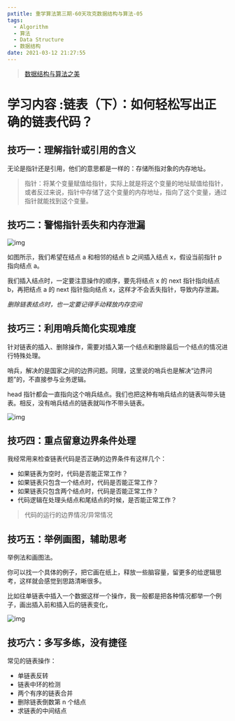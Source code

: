 ```yaml
---
pxtitle: 重学算法第三期-60天攻克数据结构与算法-05
tags:
  - Algorithm
  - 算法
  - Data Structure
  - 数据结构
date: 2021-03-12 21:27:55
---
```


> [数据结构与算法之美](https://time.geekbang.org/column/intro/126)

# 学习内容 :链表（下）：如何轻松写出正确的链表代码？

## 技巧一：理解指针或引用的含义

无论是指针还是引用，他们的意思都是一样的：存储所指对象的内存地址。

> 指针：将某个变量赋值给指针，实际上就是将这个变量的地址赋值给指针，或者反过来说，指针中存储了这个变量的内存地址，指向了这个变量，通过指针就能找到这个变量。

## 技巧二：警惕指针丢失和内存泄漏

![img](https://static001.geekbang.org/resource/image/05/6e/05a4a3b57502968930d517c934347c6e.jpg)

如图所示，我们希望在结点 a 和相邻的结点 b 之间插入结点 x，假设当前指针 p 指向结点 a。

我们插入结点时，一定要注意操作的顺序，要先将结点 x 的 next 指针指向结点 b，再把结点 a 的 next 指针指向结点 x，这样才不会丢失指针，导致内存泄漏。

*删除链表结点时，也一定要记得手动释放内存空间*

## 技巧三：利用哨兵简化实现难度

针对链表的插入、删除操作，需要对插入第一个结点和删除最后一个结点的情况进行特殊处理。

哨兵，解决的是国家之间的边界问题。同理，这里说的哨兵也是解决“边界问题”的，不直接参与业务逻辑。

head 指针都会一直指向这个哨兵结点。我们也把这种有哨兵结点的链表叫带头链表。相反，没有哨兵结点的链表就叫作不带头链表。

![img](https://static001.geekbang.org/resource/image/7d/c7/7d22d9428bdbba96bfe388fe1e3368c7.jpg)





## 技巧四：重点留意边界条件处理

我经常用来检查链表代码是否正确的边界条件有这样几个：

* 如果链表为空时，代码是否能正常工作？
* 如果链表只包含一个结点时，代码是否能正常工作？
* 如果链表只包含两个结点时，代码是否能正常工作？
* 代码逻辑在处理头结点和尾结点的时候，是否能正常工作？

> 代码的运行的边界情况/异常情况

## 技巧五：举例画图，辅助思考

举例法和画图法。

你可以找一个具体的例子，把它画在纸上，释放一些脑容量，留更多的给逻辑思考，这样就会感觉到思路清晰很多。



比如往单链表中插入一个数据这样一个操作，我一般都是把各种情况都举一个例子，画出插入前和插入后的链表变化，

![img](https://static001.geekbang.org/resource/image/4a/f8/4a701dd79b59427be654261805b349f8.jpg)



## 技巧六：多写多练，没有捷径

常见的链表操作：

* 单链表反转
* 链表中环的检测
* 两个有序的链表合并
* 删除链表倒数第 n 个结点
* 求链表的中间结点





